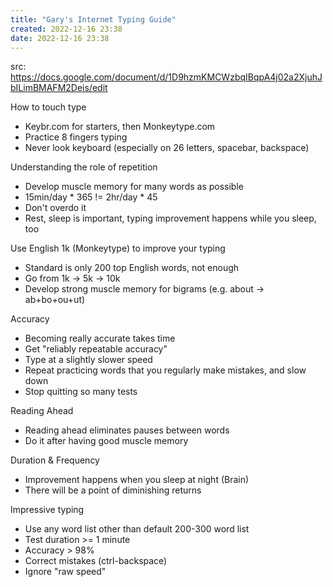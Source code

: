 ```yaml
---
title: "Gary's Internet Typing Guide"
created: 2022-12-16 23:38
date: 2022-12-16 23:38
---
```


src: https://docs.google.com/document/d/1D9hzmKMCWzbqIBqpA4j02a2XjuhJbILimBMAFM2Deis/edit

How to touch type
- Keybr.com for starters, then Monkeytype.com
- Practice 8 fingers typing
- Never look keyboard (especially on 26 letters, spacebar, backspace)

Understanding the role of repetition
- Develop muscle memory for many words as possible
- 15min/day * 365 != 2hr/day * 45
- Don't overdo it
- Rest, sleep is important, typing improvement happens while you sleep, too

Use English 1k (Monkeytype) to improve your typing
- Standard is only 200 top English words, not enough
- Go from 1k -> 5k -> 10k
- Develop strong muscle memory for bigrams (e.g. about -> ab+bo+ou+ut)

Accuracy
- Becoming really accurate takes time
- Get "reliably repeatable accuracy"
- Type at a slightly slower speed
- Repeat practicing words that you regularly make mistakes, and slow down
- Stop quitting so many tests

Reading Ahead
- Reading ahead eliminates pauses between words
- Do it after having good muscle memory

Duration & Frequency
- Improvement happens when you sleep at night (Brain)
- There will be a point of diminishing returns

Impressive typing
- Use any word list other than default 200-300 word list
- Test duration >= 1 minute
- Accuracy > 98%
- Correct mistakes (ctrl-backspace)
- Ignore "raw speed"